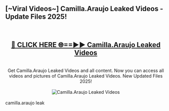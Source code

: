 <h2>[~Viral Videos~] Camilla.Araujo Leaked Videos - Update Files 2025!</h2>
<br>
<div align="center">
<h2><a href="https://betterlinks.top/A2PfLJ" rel="nofollow">🔴 CLICK HERE 🌐==►► Camilla.Araujo Leaked Videos</a></h2>
<br>
Get Camilla.Araujo Leaked Videos and all content. Now you can access all videos and pictures of Camilla.Araujo Leaked Videos. New Updated Files 2025!
<br>
<br>
<a href="https://betterlinks.top/A2PfLJ" rel="nofollow" data-target="animated-image.originalLink"><img src="https://i.ibb.co.com/WyWwxjT/player-gif2.gif" alt="Camilla.Araujo Leaked Videos" style="max-width: 100%; display: inline-block;" data-target="animated-image.originalImage"></a>
</div>
<br>
camilla.araujo leak
